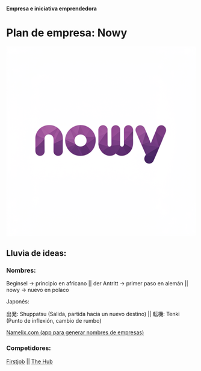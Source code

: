 #### Empresa e iniciativa emprendedora
# Plan de empresa: Nowy
![Logo](https://github.com/gastbr/DAW--PlanDeEmpresa/blob/main/logos/1.png)
## Lluvia de ideas:
### Nombres:
Beginsel -> principio en africano || der Antritt -> primer paso en alemán || nowy -> nuevo en polaco 

Japonés:

出発: Shuppatsu (Salida, partida hacia un nuevo destino) || 転機: Tenki (Punto de inflexión, cambio de rumbo)

[Namelix.com (app para generar nombres de empresas)](https://namelix.com/app/?keywords=first+job)

### Competidores:
[Firstjob](https://firstjob.me/) || [The Hub](https://thehub.io/)
